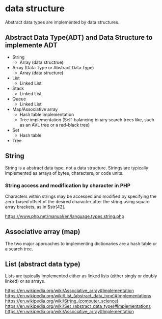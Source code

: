 # data structure

Abstract data types are implemented by data structures.

## Abstract Data Type(ADT) and Data Structure to implemente ADT 
- String
  - Array (data structrue)
- Array (Data Type or Abstract Data Type)
  - Array (data structure)
- List
  - Linked List
- Stack
  - Linked List
- Queue
  - Linked List
- Map/Associative array
  - Hash table implementation
  - Tree implementation (Self-balancing binary search trees like, such as an AVL tree or a red–black tree)
- Set
  - Hash table
- Tree

## String

String is a abstract data type, not a data structure.
Strings are typically implemented as arrays of bytes, characters, or code units.

### String access and modification by character in PHP

Characters within strings may be accessed and modified by specifying the zero-based offset of the desired character after the string using square array brackets, as in $str[42]. 

https://www.php.net/manual/en/language.types.string.php

## Associative array (map)

The two major approaches to implementing dictionaries are a hash table or a search tree.

## List (abstract data type)

Lists are typically implemented either as linked lists (either singly or doubly linked) or as arrays.

https://en.wikipedia.org/wiki/Associative_array#Implementation  
https://en.wikipedia.org/wiki/List_(abstract_data_type)#Implementations  
https://en.wikipedia.org/wiki/String_(computer_science)  
https://en.wikipedia.org/wiki/Set_(abstract_data_type)#Implementations  
https://en.wikipedia.org/wiki/Associative_array#Implementation  
